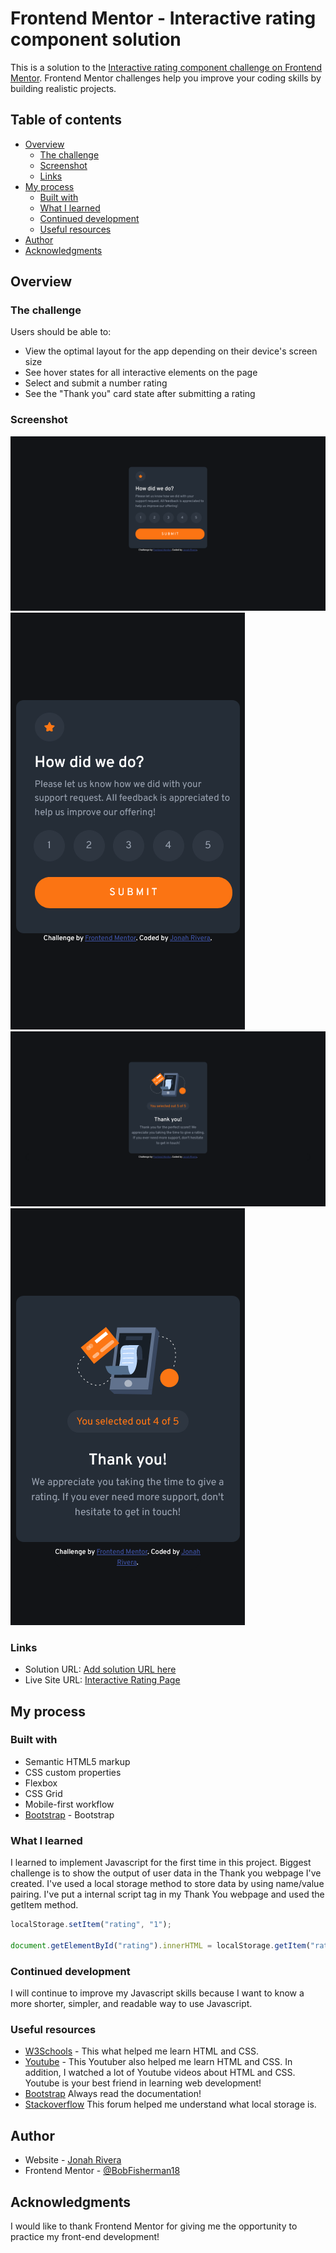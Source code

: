 # Frontend Mentor - Interactive rating component solution

This is a solution to the [Interactive rating component challenge on Frontend Mentor](https://www.frontendmentor.io/challenges/interactive-rating-component-koxpeBUmI). Frontend Mentor challenges help you improve your coding skills by building realistic projects.

## Table of contents

- [Overview](#overview)
  - [The challenge](#the-challenge)
  - [Screenshot](#screenshot)
  - [Links](#links)
- [My process](#my-process)
  - [Built with](#built-with)
  - [What I learned](#what-i-learned)
  - [Continued development](#continued-development)
  - [Useful resources](#useful-resources)
- [Author](#author)
- [Acknowledgments](#acknowledgments)

## Overview

### The challenge

Users should be able to:

- View the optimal layout for the app depending on their device's screen size
- See hover states for all interactive elements on the page
- Select and submit a number rating
- See the "Thank you" card state after submitting a rating

### Screenshot

![Rating-Desktop](./screenshots/rating-desktop.png)
![Rating-Mobile](./screenshots/rating-mobile.png)
![Rating-Thanks-Desktop](./screenshots/rating-thanks-desktop.png)
![Rating-Thanks-Mobile](./screenshots/rating-thanks-mobile.png)

### Links

- Solution URL: [Add solution URL here](https://your-solution-url.com)
- Live Site URL: [Interactive Rating Page](https://bobfisherman18.github.io/interactive-rating-component/)

## My process

### Built with

- Semantic HTML5 markup
- CSS custom properties
- Flexbox
- CSS Grid
- Mobile-first workflow
- [Bootstrap](https://getbootstrap.com/) - Bootstrap

### What I learned

I learned to implement Javascript for the first time in this project. Biggest challenge is to show
the output of user data in the Thank you webpage I've created. I've used a local storage method to store data by using name/value pairing.
I've put a internal script tag in my Thank You webpage and used the getItem method.

```js
localStorage.setItem("rating", "1");

document.getElementById("rating").innerHTML = localStorage.getItem("rating");
```

### Continued development

I will continue to improve my Javascript skills because I want to know a more shorter, simpler, and readable way to use Javascript.

### Useful resources

- [W3Schools](https://www.w3schools.com/) - This what helped me learn HTML and CSS.
- [Youtube](https://www.youtube.com/@BroCodez) - This Youtuber also helped me learn HTML and CSS. In addition, I watched a lot of Youtube videos about HTML and CSS. Youtube is your best friend in learning web development!
- [Bootstrap](https://getbootstrap.com/) Always read the documentation!
- [Stackoverflow](https://stackoverflow.com/questions/14873074/get-the-id-of-the-image-from-another-html-file-using-javascript) This forum helped me understand what local storage is.

## Author

- Website - [Jonah Rivera](https://github.com/BobFisherman18)
- Frontend Mentor - [@BobFisherman18](https://www.frontendmentor.io/profile/BobFisherman18)

## Acknowledgments

I would like to thank Frontend Mentor for giving me the opportunity to practice my front-end development!
